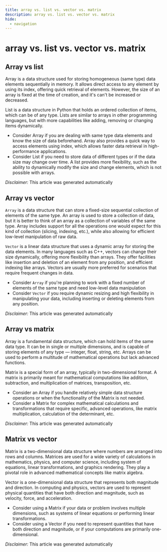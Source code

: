 ```yaml
---
title: array vs. list vs. vector vs. matrix
description: array vs. list vs. vector vs. matrix
hide:
  - navigation
---
```

# array vs. list vs. vector vs. matrix

## Array vs list
Array is a data structure used for storing homogeneous (same type) data elements sequentially in memory. It allows direct access to any element by using its index, offering quick retrieval of elements. However, the size of an array is fixed at the time of creation, and it's can't be increased or decreased.

List is a data structure in Python that holds an ordered collection of items, which can be of any type. Lists are similar to arrays in other programming languages, but with more capabilities like adding, removing or changing items dynamically.

- Consider Array if you are dealing with same type data elements and know the size of data beforehand. Array also provides a quick way to access elements using index, which allows faster data retrieval in high-performance applications.
- Consider List if you need to store data of different types or if the data size may change over time. A list provides more flexibility, such as the ability to dynamically modify the size and change elements, which is not possible with arrays.

*Disclaimer:* This article was generated automatically

## Array vs vector
`Array` is a data structure that can store a fixed-size sequential collection of elements of the same type. An array is used to store a collection of data, but it is better to think of an array as a collection of variables of the same type. Array includes support for all the operations one would expect for this kind of collection (slicing, indexing, etc.), while also allowing for efficient low-level manipulation of raw data.

`Vector` is a linear data structure that uses a dynamic array for storing the data elements. In many languages such as C++, vectors can change their size dynamically, offering more flexibility than arrays. They offer facilities like insertion and deletion of an element from any position, and efficient indexing like arrays. Vectors are usually more preferred for scenarios that require frequent changes in data.

- Consider `Array` if you're planning to work with a fixed number of elements of the same type and need low-level data manipulation
- Consider `Vector` if you require dynamic resizing and high flexibility in manipulating your data, including inserting or deleting elements from any position.

*Disclaimer:* This article was generated automatically

## Array vs matrix
Array is a fundamental data structure, which can hold items of the same data type. It can be in single or multiple dimensions, and is capable of storing elements of any type — integer, float, string, etc. Arrays can be used to perform a multitude of mathematical operations but lack advanced functions.

Matrix is a special form of an array, typically in two-dimensional format. A matrix is primarily meant for mathematical computations like addition, subtraction, and multiplication of matrices, transposition, etc. 

- Consider an Array if you handle relatively simple data structure operations or when the functionality of the Matrix is not needed. 
- Consider a Matrix for complex mathematical calculations and transformations that require specific, advanced operations, like matrix multiplication, calculation of the determinant, etc.

*Disclaimer:* This article was generated automatically

## Matrix vs vector
Matrix is a two-dimensional data structure where numbers are arranged into rows and columns. Matrices are used for a wide variety of calculations in mathematics, physics, and computer science, including system of equations, linear transformations, and graphics rendering. They play a pivotal role in advanced mathematical concepts like matrix algebra.

Vector is a one-dimensional data structure that represents both magnitude and direction. In computing and physics, vectors are used to represent physical quantities that have both direction and magnitude, such as velocity, force, and acceleration.

- Consider using a Matrix if your data or problem involves multiple dimensions, such as systems of linear equations or performing linear transformations.
- Consider using a Vector if you need to represent quantities that have both direction and magnitude, or if your computations are primarily one-dimensional.

*Disclaimer:* This article was generated automatically
